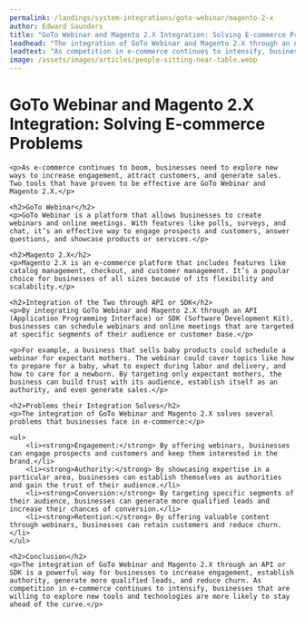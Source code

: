 ```yaml
---
permalink: /landings/system-integrations/goto-webinar/magento-2-x
author: Edward Saunders
title: "GoTo Webinar and Magento 2.X Integration: Solving E-commerce Problems"
leadhead: "The integration of GoTo Webinar and Magento 2.X through an API or SDK is a powerful way for businesses to increase engagement, establish authority, generate more qualified leads, and reduce churn"
leadtext: "As competition in e-commerce continues to intensify, businesses that are willing to explore new tools and technologies are more likely to stay ahead of the curve."
image: /assets/images/articles/people-sitting-near-table.webp
---
```

<div class="arttext">	<h1>GoTo Webinar and Magento 2.X Integration: Solving E-commerce Problems</h1>

	<p>As e-commerce continues to boom, businesses need to explore new ways to increase engagement, attract customers, and generate sales. Two tools that have proven to be effective are GoTo Webinar and Magento 2.X.</p>

	<h2>GoTo Webinar</h2>
	<p>GoTo Webinar is a platform that allows businesses to create webinars and online meetings. With features like polls, surveys, and chat, it’s an effective way to engage prospects and customers, answer questions, and showcase products or services.</p>

	<h2>Magento 2.X</h2>
	<p>Magento 2.X is an e-commerce platform that includes features like catalog management, checkout, and customer management. It’s a popular choice for businesses of all sizes because of its flexibility and scalability.</p>

	<h2>Integration of the Two through API or SDK</h2>
	<p>By integrating GoTo Webinar and Magento 2.X through an API (Application Programming Interface) or SDK (Software Development Kit), businesses can schedule webinars and online meetings that are targeted at specific segments of their audience or customer base.</p>

	<p>For example, a business that sells baby products could schedule a webinar for expectant mothers. The webinar could cover topics like how to prepare for a baby, what to expect during labor and delivery, and how to care for a newborn. By targeting only expectant mothers, the business can build trust with its audience, establish itself as an authority, and even generate sales.</p>

	<h2>Problems their Integration Solves</h2>
	<p>The integration of GoTo Webinar and Magento 2.X solves several problems that businesses face in e-commerce:</p>

	<ul>
		<li><strong>Engagement:</strong> By offering webinars, businesses can engage prospects and customers and keep them interested in the brand.</li>
		<li><strong>Authority:</strong> By showcasing expertise in a particular area, businesses can establish themselves as authorities and gain the trust of their audience.</li>
		<li><strong>Conversion:</strong> By targeting specific segments of their audience, businesses can generate more qualified leads and increase their chances of conversion.</li>
		<li><strong>Retention:</strong> By offering valuable content through webinars, businesses can retain customers and reduce churn.</li>
	</ul>

	<h2>Conclusion</h2>
	<p>The integration of GoTo Webinar and Magento 2.X through an API or SDK is a powerful way for businesses to increase engagement, establish authority, generate more qualified leads, and reduce churn. As competition in e-commerce continues to intensify, businesses that are willing to explore new tools and technologies are more likely to stay ahead of the curve.</p>

</div>